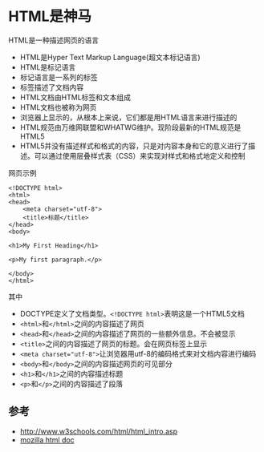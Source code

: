 # HTML是神马
HTML是一种描述网页的语言
* HTML是Hyper Text Markup Language(超文本标记语言)
* HTML是标记语言
* 标记语言是一系列的标签
* 标签描述了文档内容
* HTML文档由HTML标签和文本组成
* HTML文档也被称为网页
* 浏览器上显示的，从根本上来说，它们都是用HTML语言来进行描述的
* HTML规范由万维网联盟和WHATWG维护。现阶段最新的HTML规范是HTML5
* HTML5并没有描述样式和格式的内容，只是对内容本身和它的意义进行了描述。可以通过使用层叠样式表（CSS）来实现对样式和格式地定义和控制

网页示例
```
<!DOCTYPE html>
<html>
<head>
    <meta charset="utf-8">
    <title>标题</title>
</head>
<body>

<h1>My First Heading</h1>

<p>My first paragraph.</p>

</body>
</html> 
```
其中
* DOCTYPE定义了文档类型。`<!DOCTYPE html>`表明这是一个HTML5文档
* `<html>`和`</html>`之间的内容描述了网页
* `<head>`和`</head>`之间的内容描述了网页的一些额外信息。不会被显示
* `<title>`之间的内容描述了网页的标题。会在网页标签上显示
* `<meta charset="utf-8">`让浏览器用utf-8的编码格式来对文档内容进行编码
* `<body>`和`</body>`之间的内容描述网页的可见部分
* `<h1>`和`</h1>`之间的内容描述标题
* `<p>`和`</p>`之间的内容描述了段落


## 参考
* http://www.w3schools.com/html/html_intro.asp
* [mozilla html doc](https://developer.mozilla.org/zh-CN/docs/Web/HTML)
